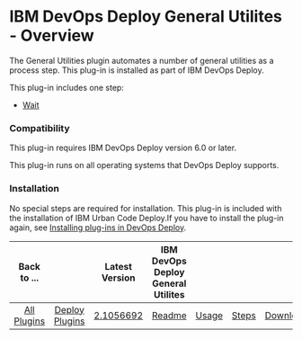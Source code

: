 
# IBM DevOps Deploy General Utilites - Overview


The General Utilities plugin automates a number of general utilities as a process step. This plug-in is installed as part of IBM DevOps Deploy.

This plug-in includes one step:

* [Wait](#wait)

### Compatibility

This plug-in requires IBM DevOps Deploy version 6.0 or later.

This plug-in runs on all operating systems that DevOps Deploy supports.

### Installation

No special steps are required for installation. This plug-in is included with the installation of IBM Urban Code Deploy.If you have to install the plug-in again, see [Installing plug-ins in DevOps Deploy](https://community.ibm.com/community/user/wasdevops/blogs/laurel-dickson-bull1/2022/06/13/install-plugins "Installing plug-ins in DevOps Deploy").


|Back to ...||Latest Version|IBM DevOps Deploy General Utilites ||||
| :---: | :---: | :---: | :---: | :---: | :---: | :---: |
|[All Plugins](../../index.md)|[Deploy Plugins](../README.md)|[2.1056692](https://raw.githubusercontent.com/UrbanCode/IBM-UCD-PLUGINS/main/files/general-utilities/general-utilities-2.1056692.zip)|[Readme](README.md)|[Usage](usage.md)|[Steps](steps.md)|[Downloads](downloads.md)|
